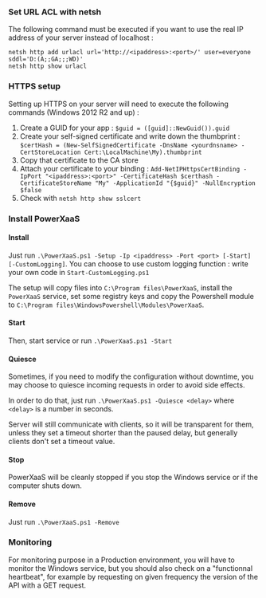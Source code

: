 
### Set URL ACL with netsh

The following command must be executed if you want to use the real IP address of your server instead of localhost :

    netsh http add urlacl url='http://<ipaddress>:<port>/' user=everyone sddl='D:(A;;GA;;;WD)'
    netsh http show urlacl
  

### HTTPS setup

Setting up HTTPS on your server will need to execute the following commands (Windows 2012 R2 and up) :

1. Create a GUID for your app : `$guid = ([guid]::NewGuid()).guid`
2. Create your self-signed certificate and write down the thumbprint : `$certHash = (New-SelfSignedCertificate -DnsName <yourdnsname> -CertStoreLocation Cert:\LocalMachine\My).thumbprint`
3. Copy that certificate to the CA store
4. Attach your certificate to your binding : `Add-NetIPHttpsCertBinding -IpPort "<ipaddress>:<port>" -CertificateHash $certhash -CertificateStoreName "My" -ApplicationId "{$guid}" -NullEncryption $false`
5. Check with `netsh http show sslcert`


### Install PowerXaaS

#### Install
Just run `.\PowerXaaS.ps1 -Setup -Ip <ipaddress> -Port <port> [-Start] [-CustomLogging]`. You can choose to use custom logging function : write your own code in `Start-CustomLogging.ps1`

The setup will copy files into `C:\Program files\PowerXaaS`, install the `PowerXaaS` service, set some registry keys and copy the Powershell module to `C:\Program files\WindowsPowershell\Modules\PowerXaaS`.

#### Start
Then, start service or run `.\PowerXaaS.ps1 -Start`

#### Quiesce
Sometimes, if you need to modify the configuration without downtime, you may choose to quiesce incoming requests in order to avoid side effects.

In order to do that, just run `.\PowerXaaS.ps1 -Quiesce <delay>` where `<delay>` is a number in seconds.

Server will still communicate with clients, so it will be transparent for them, unless they set a timeout shorter than the paused delay, but generally clients don't set a timeout value.

#### Stop
PowerXaaS will be cleanly stopped if you stop the Windows service or if the computer shuts down.

#### Remove
Just run `.\PowerXaaS.ps1 -Remove`

### Monitoring

For monitoring purpose in a Production environment, you will have to monitor the Windows service, but you should also check on a "functionnal heartbeat", for example by requesting on given frequency the version of the API with a GET request.

